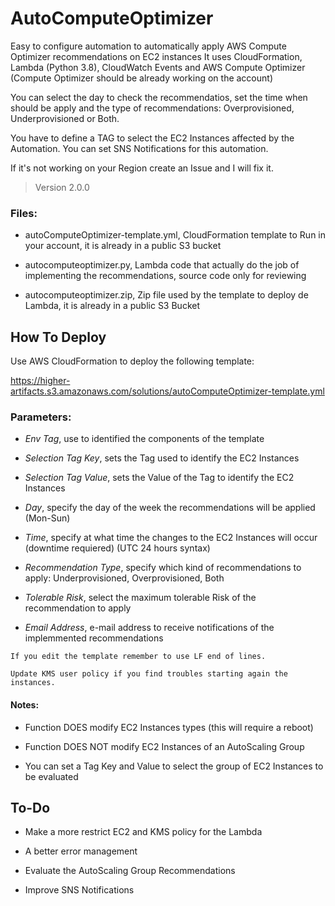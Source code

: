 # AutoComputeOptimizer
Easy to configure automation to automatically apply AWS Compute Optimizer recommendations on EC2 instances
It uses CloudFormation, Lambda (Python 3.8), CloudWatch Events and AWS Compute Optimizer (Compute Optimizer should be already working on the account)

You can select the day to check the recommendatios, set the time when should be apply and the type of recommendations: Overprovisioned, Underprovisioned or Both.

You have to define a TAG to select the EC2 Instances affected by the Automation. You can set SNS Notifications for this automation.

If it's not working on your Region create an Issue and I will fix it.

> Version 2.0.0

### Files:
- autoComputeOptimizer-template.yml, CloudFormation template to Run in your account, it is already in a public S3 bucket

- autocomputeoptimizer.py, Lambda code that actually do the job of implementing the recommendations, source code only for reviewing

- autocomputeoptimizer.zip, Zip file used by the template to deploy de Lambda, it is already in a public S3 Bucket

## How To Deploy
Use AWS CloudFormation to deploy the following template:

https://higher-artifacts.s3.amazonaws.com/solutions/autoComputeOptimizer-template.yml

### Parameters:
- *Env Tag*, use to identified the components of the template

- *Selection Tag Key*, sets the Tag used to identify the EC2 Instances

- *Selection Tag Value*, sets the Value of the Tag to identify the EC2 Instances

- *Day*, specify the day of the week the recommendations will be applied (Mon-Sun)

- *Time*, specify at what time the changes to the EC2 Instances will occur (downtime requiered) (UTC 24 hours syntax)

- *Recommendation Type*, specify which kind of recommendations to apply: Underprovisioned, Overprovisioned, Both

- *Tolerable Risk*, select the maximum tolerable Risk of the recommendation to apply

- *Email Address*, e-mail address to receive notifications of the implemmented recommendations

`If you edit the template remember to use LF end of lines.`

`Update KMS user policy if you find troubles starting again the instances.`

#### Notes:

- Function DOES modify EC2 Instances types (this will require a reboot) 

- Function DOES NOT modify EC2 Instances of an AutoScaling Group

- You can set a Tag Key and Value to select the group of EC2 Instances to be evaluated

## To-Do
- Make a more restrict EC2 and KMS policy for the Lambda

- A better error management

- Evaluate the AutoScaling Group Recommendations

- Improve SNS Notifications
